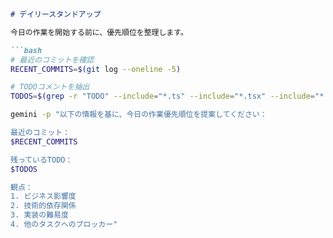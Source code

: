 ```markdown
# デイリースタンドアップ

今日の作業を開始する前に、優先順位を整理します。

```bash
# 最近のコミットを確認
RECENT_COMMITS=$(git log --oneline -5)

# TODOコメントを抽出
TODOS=$(grep -r "TODO" --include="*.ts" --include="*.tsx" --include="*.js" --include="*.jsx" . | head -10)

gemini -p "以下の情報を基に、今日の作業優先順位を提案してください：

最近のコミット：
$RECENT_COMMITS

残っているTODO：
$TODOS

観点：
1. ビジネス影響度
2. 技術的依存関係
3. 実装の難易度
4. 他のタスクへのブロッカー"
